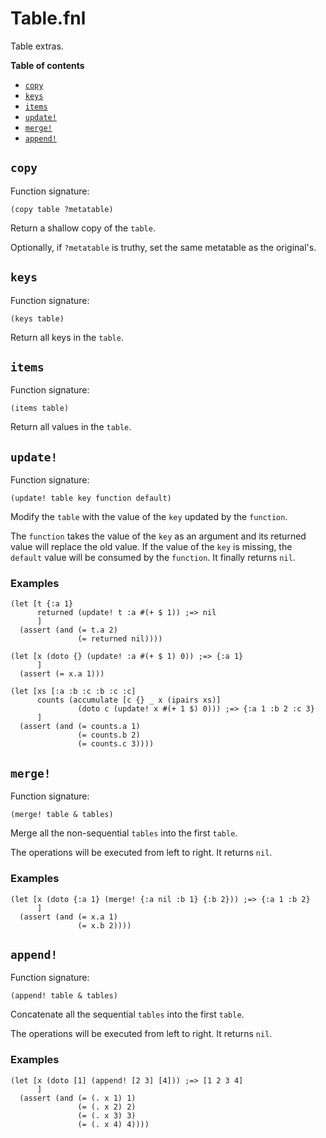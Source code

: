 # Table.fnl
Table extras.

**Table of contents**

- [`copy`](#copy)
- [`keys`](#keys)
- [`items`](#items)
- [`update!`](#update)
- [`merge!`](#merge)
- [`append!`](#append)

## `copy`
Function signature:

```
(copy table ?metatable)
```

Return a shallow copy of the `table`.

Optionally, if `?metatable` is truthy, set the same metatable as the original's.

## `keys`
Function signature:

```
(keys table)
```

Return all keys in the `table`.

## `items`
Function signature:

```
(items table)
```

Return all values in the `table`.

## `update!`
Function signature:

```
(update! table key function default)
```

Modify the `table` with the value of the `key` updated by the `function`.

The `function` takes the value of the `key` as an argument and its
returned value will replace the old value.
If the value of the `key` is missing, the `default` value will be
consumed by the `function`.
It finally returns `nil`.

### Examples

```fennel
(let [t {:a 1}
      returned (update! t :a #(+ $ 1)) ;=> nil
      ]
  (assert (and (= t.a 2)
               (= returned nil))))

(let [x (doto {} (update! :a #(+ $ 1) 0)) ;=> {:a 1}
      ]
  (assert (= x.a 1)))

(let [xs [:a :b :c :b :c :c]
      counts (accumulate [c {} _ x (ipairs xs)]
               (doto c (update! x #(+ 1 $) 0))) ;=> {:a 1 :b 2 :c 3}
      ]
  (assert (and (= counts.a 1)
               (= counts.b 2)
               (= counts.c 3))))
```

## `merge!`
Function signature:

```
(merge! table & tables)
```

Merge all the non-sequential `tables` into the first `table`.

The operations will be executed from left to right.
It returns `nil`.

### Examples

```fennel
(let [x (doto {:a 1} (merge! {:a nil :b 1} {:b 2})) ;=> {:a 1 :b 2}
      ]
  (assert (and (= x.a 1)
               (= x.b 2))))
```

## `append!`
Function signature:

```
(append! table & tables)
```

Concatenate all the sequential `tables` into the first `table`.

The operations will be executed from left to right.
It returns `nil`.

### Examples

```fennel
(let [x (doto [1] (append! [2 3] [4])) ;=> [1 2 3 4]
      ]
  (assert (and (= (. x 1) 1)
               (= (. x 2) 2)
               (= (. x 3) 3)
               (= (. x 4) 4))))
```


<!-- Generated with Fenneldoc 1.0.1-dev-7960056
     https://gitlab.com/andreyorst/fenneldoc -->
